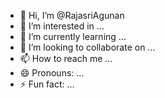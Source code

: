 - 👋 Hi, I’m @RajasriAgunan
- 👀 I’m interested in ...
- 🌱 I’m currently learning ...
- 💞️ I’m looking to collaborate on ...
- 📫 How to reach me ...
- 😄 Pronouns: ...
- ⚡ Fun fact: ...

<!---
RajasriAgunan/RajasriAgunan is a ✨ special ✨ repository because its `README.md` (this file) appears on your GitHub profile.
You can click the Preview link to take a look at your changes.
--->
